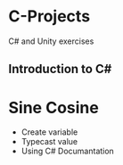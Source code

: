 # C-Projects
C# and Unity exercises 

## Introduction to C#

# Sine Cosine 
- Create variable 
- Typecast value
- Using C# Documantation